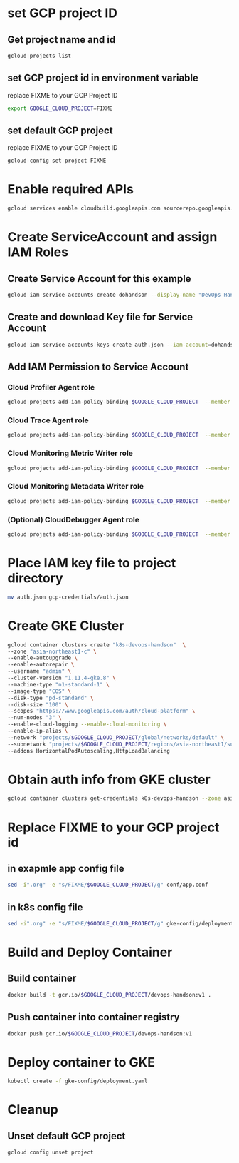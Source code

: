 # set GCP project ID

## Get project name and id
```bash
gcloud projects list
```

## set GCP project id in environment variable
replace FIXME to your GCP Project ID
```bash
export GOOGLE_CLOUD_PROJECT=FIXME
```

## set default GCP project
replace FIXME to your GCP Project ID
```bash
gcloud config set project FIXME
```

# Enable required APIs

```bash
gcloud services enable cloudbuild.googleapis.com sourcerepo.googleapis.com containerregistry.googleapis.com container.googleapis.com cloudtrace.googleapis.com cloudprofiler.googleapis.com logging.googleapis.com
```

# Create ServiceAccount and assign IAM Roles

## Create Service Account for this example
```bash
gcloud iam service-accounts create dohandson --display-name "DevOps HandsOn Service Account"
```

## Create and download Key file for Service Account
```bash
gcloud iam service-accounts keys create auth.json --iam-account=dohandson@$GOOGLE_CLOUD_PROJECT.iam.gserviceaccount.com --key-file-type=json
````

## Add IAM Permission to Service Account

### Cloud Profiler Agent role
```bash
gcloud projects add-iam-policy-binding $GOOGLE_CLOUD_PROJECT  --member serviceAccount:dohandson@$GOOGLE_CLOUD_PROJECT.iam.gserviceaccount.com --role roles/cloudprofiler.agent
```

### Cloud Trace Agent role
```bash
gcloud projects add-iam-policy-binding $GOOGLE_CLOUD_PROJECT  --member serviceAccount:dohandson@$GOOGLE_CLOUD_PROJECT.iam.gserviceaccount.com --role roles/cloudtrace.agent
```

### Cloud Monitoring Metric Writer role
```bash
gcloud projects add-iam-policy-binding $GOOGLE_CLOUD_PROJECT  --member serviceAccount:dohandson@$GOOGLE_CLOUD_PROJECT.iam.gserviceaccount.com --role roles/monitoring.metricWriter
```

### Cloud Monitoring Metadata Writer role
```bash
gcloud projects add-iam-policy-binding $GOOGLE_CLOUD_PROJECT  --member serviceAccount:dohandson@$GOOGLE_CLOUD_PROJECT.iam.gserviceaccount.com --role roles/stackdriver.resourceMetadata.writer
```

### (Optional)  CloudDebugger Agent role
```bash
gcloud projects add-iam-policy-binding $GOOGLE_CLOUD_PROJECT  --member serviceAccount:dohandson@$GOOGLE_CLOUD_PROJECT.iam.gserviceaccount.com --role roles/clouddebugger.agent
```

# Place IAM key file to project directory

```bash
mv auth.json gcp-credentials/auth.json
```

# Create GKE Cluster

```bash
gcloud container clusters create "k8s-devops-handson"  \
--zone "asia-northeast1-c" \
--enable-autoupgrade \
--enable-autorepair \
--username "admin" \
--cluster-version "1.11.4-gke.8" \
--machine-type "n1-standard-1" \
--image-type "COS" \
--disk-type "pd-standard" \
--disk-size "100" \
--scopes "https://www.googleapis.com/auth/cloud-platform" \
--num-nodes "3" \
--enable-cloud-logging --enable-cloud-monitoring \
--enable-ip-alias \
--network "projects/$GOOGLE_CLOUD_PROJECT/global/networks/default" \
--subnetwork "projects/$GOOGLE_CLOUD_PROJECT/regions/asia-northeast1/subnetworks/default" \
--addons HorizontalPodAutoscaling,HttpLoadBalancing
```

# Obtain auth info from GKE cluster

```bash
gcloud container clusters get-credentials k8s-devops-handson --zone asia-northeast1-c --project $GOOGLE_CLOUD_PROJECT
```

# Replace FIXME to your GCP project id

## in exapmle app config file
```bash
sed -i".org" -e "s/FIXME/$GOOGLE_CLOUD_PROJECT/g" conf/app.conf
```

## in k8s config file
```bash
sed -i".org" -e "s/FIXME/$GOOGLE_CLOUD_PROJECT/g" gke-config/deployment.yaml
```

# Build and Deploy Container

## Build container
```bash
docker build -t gcr.io/$GOOGLE_CLOUD_PROJECT/devops-handson:v1 .
```

## Push container into container registry
```bash
docker push gcr.io/$GOOGLE_CLOUD_PROJECT/devops-handson:v1
```

# Deploy container to GKE

```bash
kubectl create -f gke-config/deployment.yaml
```

# Cleanup

## Unset default GCP project
```bash
gcloud config unset project
```
